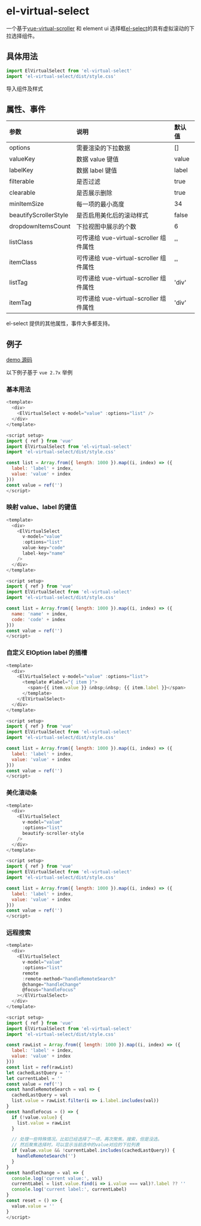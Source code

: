 # el-virtual-select

一个基于[vue-virtual-scroller](https://www.npmjs.com/package/vue-virtual-scroller) 和 element ui 选择框[el-select](https://element.eleme.cn/#/zh-CN/component/select)的具有虚拟滚动的下拉选择组件。

## 具体用法

```js
import ElVirtualSelect from 'el-virtual-select'
import 'el-virtual-select/dist/style.css'
```

导入组件及样式

## 属性、事件

| 参数                  | 说明                                   | 默认值 |
| :-------------------- | :------------------------------------- | :----- |
| options               | 需要渲染的下拉数据                     | []     |
| valueKey              | 数据 value 键值                        | value  |
| labelKey              | 数据 label 键值                        | label  |
| filterable            | 是否过滤                               | true   |
| clearable             | 是否展示删除                           | true   |
| minItemSize           | 每一项的最小高度                       | 34     |
| beautifyScrollerStyle | 是否启用美化后的滚动样式               | false  |
| dropdownItemsCount    | 下拉视图中展示的个数                   | 6      |
| listClass             | 可传递给 vue-virtual-scroller 组件属性 | ''     |
| itemClass             | 可传递给 vue-virtual-scroller 组件属性 | ''     |
| listTag               | 可传递给 vue-virtual-scroller 组件属性 | 'div'  |
| itemTag               | 可传递给 vue-virtual-scroller 组件属性 | 'div'  |

el-select 提供的其他属性，事件大多都支持。

## 例子

[demo 源码](https://github.com/bartlian/el-virtual-select/tree/main/packages/demo)

以下例子基于 `vue 2.7x` 举例

### 基本用法

```js
<template>
  <div>
    <ElVirtualSelect v-model="value" :options="list" />
  </div>
</template>

<script setup>
import { ref } from 'vue'
import ElVirtualSelect from 'el-virtual-select'
import 'el-virtual-select/dist/style.css'

const list = Array.from({ length: 1000 }).map((i, index) => ({
  label: 'label' + index,
  value: 'value' + index
}))
const value = ref('')
</script>
```

### 映射 value、label 的键值

```js
<template>
  <div>
    <ElVirtualSelect
      v-model="value"
      :options="list"
      value-key="code"
      label-key="name"
    />
  </div>
</template>

<script setup>
import { ref } from 'vue'
import ElVirtualSelect from 'el-virtual-select'
import 'el-virtual-select/dist/style.css'

const list = Array.from({ length: 1000 }).map((i, index) => ({
  name: 'name' + index,
  code: 'code' + index
}))
const value = ref('')
</script>
```

### 自定义 ElOption label 的插槽

```js
<template>
  <div>
    <ElVirtualSelect v-model="value" :options="list">
      <template #label="{ item }">
        <span>{{ item.value }} &nbsp;&nbsp; {{ item.label }}</span>
      </template>
    </ElVirtualSelect>
  </div>
</template>

<script setup>
import { ref } from 'vue'
import ElVirtualSelect from 'el-virtual-select'
import 'el-virtual-select/dist/style.css'

const list = Array.from({ length: 1000 }).map((i, index) => ({
  label: 'label' + index,
  value: 'value' + index
}))
const value = ref('')
</script>
```

### 美化滚动条

```js
<template>
  <div>
    <ElVirtualSelect
      v-model="value"
      :options="list"
      beautify-scroller-style
    />
  </div>
</template>

<script setup>
import { ref } from 'vue'
import ElVirtualSelect from 'el-virtual-select'
import 'el-virtual-select/dist/style.css'

const list = Array.from({ length: 1000 }).map((i, index) => ({
  label: 'label' + index,
  value: 'value' + index
}))
const value = ref('')
</script>
```

### 远程搜索

```js
<template>
  <div>
    <ElVirtualSelect
      v-model="value"
      :options="list"
      remote
      :remote-method="handleRemoteSearch"
      @change="handleChange"
      @focus="handleFocus"
    ></ElVirtualSelect>
  </div>
</template>

<script setup>
import { ref } from 'vue'
import ElVirtualSelect from 'el-virtual-select'
import 'el-virtual-select/dist/style.css'

const rawList = Array.from({ length: 1000 }).map((i, index) => ({
  label: 'label' + index,
  value: 'value' + index
}))
const list = ref(rawList)
let cachedLastQuery = ''
let currentLabel = ''
const value = ref('')
const handleRemoteSearch = val => {
  cachedLastQuery = val
  list.value = rawList.filter(i => i.label.includes(val))
}
const handleFocus = () => {
  if (!value.value) {
    list.value = rawList
  }

  // 处理一些特殊情况。比如已经选择了一项，再次聚焦，搜索，但是没选。
  // 然后聚焦选择时，可以显示当前选中的value对应的下拉列表
  if (value.value && !currentLabel.includes(cachedLastQuery)) {
    handleRemoteSearch('')
  }
}
const handleChange = val => {
  console.log('current value:', val)
  currentLabel = list.value.find(i => i.value === val)?.label ?? ''
  console.log('current label:', currentLabel)
}
const reset = () => {
  value.value = ''
}
</script>
```
